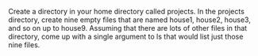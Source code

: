 Create a directory in your home directory called projects. In the
projects directory, create nine empty files that are named house1,
house2, house3, and so on up to house9. Assuming that there are
lots of other files in that directory, come up with a single argument to
ls that would list just those nine files.